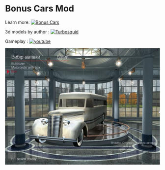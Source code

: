 # Bonus Cars Mod

Learn more:
[![Bonus Cars](https://img.shields.io/badge/Bonus-Cars-lightyellow.svg )](https://spudnik3d.blogspot.com/p/bonus-cars-mod.html)

3d models by author :
[![Turbosquid](https://img.shields.io/badge/Turbosquid-orange.svg)](http://www.turbosquid.com/Search/Artists/MrSpudnik?referral=MrSpudnik)

Gameplay :
[![youtube](https://img.shields.io/badge/youtube-red.svg)](https://www.youtube.com/watch?v=g9JbeSGZAgQ)

<img src="https://raw.githubusercontent.com/AlSpudnik/Bonus-Cars-Mod/main/bonus_mod.jpg" alt="">

